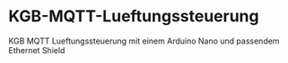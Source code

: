 # KGB-MQTT-Lueftungssteuerung
KGB MQTT Lueftungssteuerung mit einem Arduino Nano und passendem Ethernet Shield
